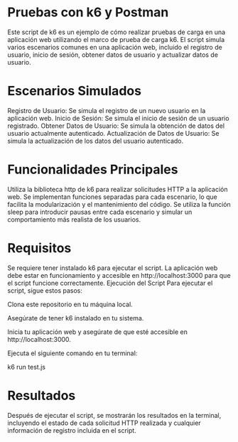 # Pruebas con k6 y Postman
Este script de k6 es un ejemplo de cómo realizar pruebas de carga en una aplicación web utilizando el marco de prueba de carga k6. El script simula varios escenarios comunes en una aplicación web, incluido el registro de usuario, inicio de sesión, obtener datos de usuario y actualizar datos de usuario.


# Escenarios Simulados
Registro de Usuario: Se simula el registro de un nuevo usuario en la aplicación web.
Inicio de Sesión: Se simula el inicio de sesión de un usuario registrado.
Obtener Datos de Usuario: Se simula la obtención de datos del usuario actualmente autenticado.
Actualización de Datos de Usuario: Se simula la actualización de los datos del usuario autenticado.
# Funcionalidades Principales
Utiliza la biblioteca http de k6 para realizar solicitudes HTTP a la aplicación web.
Se implementan funciones separadas para cada escenario, lo que facilita la modularización y el mantenimiento del código.
Se utiliza la función sleep para introducir pausas entre cada escenario y simular un comportamiento más realista de los usuarios.
# Requisitos
Se requiere tener instalado k6 para ejecutar el script.
La aplicación web debe estar en funcionamiento y accesible en http://localhost:3000 para que el script funcione correctamente.
Ejecución del Script
Para ejecutar el script, sigue estos pasos:

Clona este repositorio en tu máquina local.

Asegúrate de tener k6 instalado en tu sistema.

Inicia tu aplicación web y asegúrate de que esté accesible en http://localhost:3000.

Ejecuta el siguiente comando en tu terminal:

k6 run test.js

# Resultados
Después de ejecutar el script, se mostrarán los resultados en la terminal, incluyendo el estado de cada solicitud HTTP realizada y cualquier información de registro incluida en el script.
